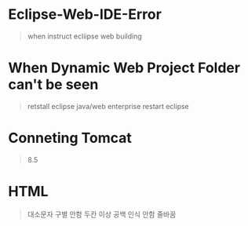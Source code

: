# Eclipse-Web-IDE-Error
>when instruct ecliipse web building

# When Dynamic Web Project Folder can't be seen
>retstall eclipse java/web enterprise 
>restart eclipse

# Conneting Tomcat
> 8.5
> 

# HTML
>대소문자 구별 안함
>두칸 이상 공백 인식 안함
>줄바꿈
